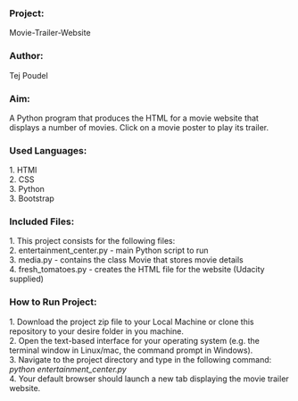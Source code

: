 <h3>Project:</h3> 
Movie-Trailer-Website
<h3>Author: </h3>
Tej Poudel

<h3>Aim:</h3>
A Python program that produces the HTML for a movie website that displays a number of movies. Click on a movie poster to play its trailer.

<h3>Used Languages:</h3>
1. HTMl </br>
2. CSS </br>
3. Python </br>
3. Bootstrap </br>

<h3>Included Files:</h3>
1. This project consists for the following files:</br>
2. entertainment_center.py - main Python script to run </br>
3. media.py - contains the class Movie that stores movie details </br>
4. fresh_tomatoes.py - creates the HTML file for the website (Udacity supplied)

<h3>How to Run Project:</h3>
1. Download the project zip file to your Local Machine or clone this repository to your desire folder in you machine.<br>
2. Open the text-based interface for your operating system (e.g. the terminal window in Linux/mac, the command prompt in Windows).</br>
3. Navigate to the project directory and type in the following command:</br>
            <i>python entertainment_center.py</i></br>
4. Your default browser should launch a new tab displaying the movie trailer website.
